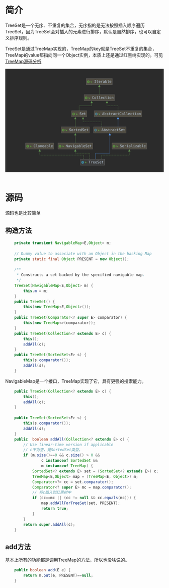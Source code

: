 # 简介

TreeSet是一个无序、不重复的集合，无序指的是无法按照插入顺序遍历TreeSet，因为TreeSet会对插入的元素进行排序，默认是自然排序，也可以自定义排序规则。

TreeSet是通过TreeMap实现的，TreeMap的key就是TreeSet不重复的集合，TreeMap的value都指向同一个Object实例，本质上还是通过红黑树实现的。可见[TreeMap源码分析](https://wardseptember.gitee.io/mynotes/#/docs/Java%E9%9B%86%E5%90%88%E5%8C%85/TreeMap%E6%BA%90%E7%A0%81%E5%88%86%E6%9E%90)

<div align="center"> <img src="../../imgs/20201206210941.png" width="600"/> </div><br>

# 源码

源码也是比较简单

## 构造方法

```java
    private transient NavigableMap<E,Object> m;

    // Dummy value to associate with an Object in the backing Map
    private static final Object PRESENT = new Object();

    /**
     * Constructs a set backed by the specified navigable map.
     */
    TreeSet(NavigableMap<E,Object> m) {
        this.m = m;
    }
    public TreeSet() {
        this(new TreeMap<E,Object>());
    }
    public TreeSet(Comparator<? super E> comparator) {
        this(new TreeMap<>(comparator));
    }
    public TreeSet(Collection<? extends E> c) {
        this();
        addAll(c);
    }
    public TreeSet(SortedSet<E> s) {
        this(s.comparator());
        addAll(s);
    }
```

NavigableMap是一个接口，TreeMap实现了它，具有更强的搜索能力。

```java
    public TreeSet(Collection<? extends E> c) {
        this();
        addAll(c);
    }

    public TreeSet(SortedSet<E> s) {
        this(s.comparator());
        addAll(s);
    }
    public  boolean addAll(Collection<? extends E> c) {
        // Use linear-time version if applicable
        // c不为空，是SortedSet类型，
        if (m.size()==0 && c.size() > 0 &&
                c instanceof SortedSet &&
                m instanceof TreeMap) {
            SortedSet<? extends E> set = (SortedSet<? extends E>) c;
            TreeMap<E,Object> map = (TreeMap<E, Object>) m;
            Comparator<?> cc = set.comparator();
            Comparator<? super E> mc = map.comparator();
            // 将c插入到红黑树中
            if (cc==mc || (cc != null && cc.equals(mc))) {
                map.addAllForTreeSet(set, PRESENT);
                return true;
            }
        }
        return super.addAll(c);
    }
```

## add方法

基本上所有的功能都是调用TreeMap的方法，所以也没啥说的。

```java
    public boolean add(E e) {
        return m.put(e, PRESENT)==null;
    }
```

